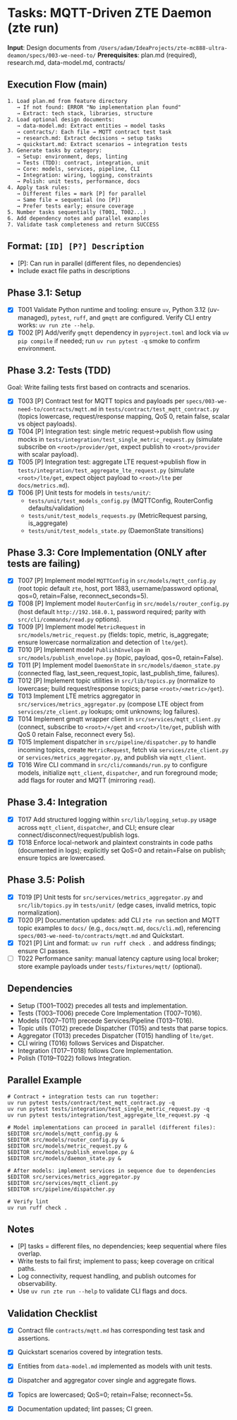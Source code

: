 # Tasks: MQTT-Driven ZTE Daemon (zte run)

**Input**: Design documents from `/Users/adam/IdeaProjects/zte-mc888-ultra-deamon/specs/003-we-need-to/`
**Prerequisites**: plan.md (required), research.md, data-model.md, contracts/

## Execution Flow (main)
```
1. Load plan.md from feature directory
   → If not found: ERROR "No implementation plan found"
   → Extract: tech stack, libraries, structure
2. Load optional design documents:
   → data-model.md: Extract entities → model tasks
   → contracts/: Each file → MQTT contract test task
   → research.md: Extract decisions → setup tasks
   → quickstart.md: Extract scenarios → integration tests
3. Generate tasks by category:
   → Setup: environment, deps, linting
   → Tests (TDD): contract, integration, unit
   → Core: models, services, pipeline, CLI
   → Integration: wiring, logging, constraints
   → Polish: unit tests, performance, docs
4. Apply task rules:
   → Different files = mark [P] for parallel
   → Same file = sequential (no [P])
   → Prefer tests early; ensure coverage
5. Number tasks sequentially (T001, T002...)
6. Add dependency notes and parallel examples
7. Validate task completeness and return SUCCESS
```

## Format: `[ID] [P?] Description`
- [P]: Can run in parallel (different files, no dependencies)
- Include exact file paths in descriptions

## Phase 3.1: Setup
- [X] T001 Validate Python runtime and tooling: ensure `uv`, Python 3.12 (uv-managed), `pytest`, `ruff`, and `gmqtt` are configured. Verify CLI entry works: `uv run zte --help`.
- [X] T002 [P] Add/verify `gmqtt` dependency in `pyproject.toml` and lock via `uv pip compile` if needed; run `uv run pytest -q` smoke to confirm environment.

## Phase 3.2: Tests (TDD)
Goal: Write failing tests first based on contracts and scenarios.
- [X] T003 [P] Contract test for MQTT topics and payloads per `specs/003-we-need-to/contracts/mqtt.md` in `tests/contract/test_mqtt_contract.py` (topics lowercase, request/response mapping, QoS 0, retain false, scalar vs object payloads).
- [X] T004 [P] Integration test: single metric request→publish flow using mocks in `tests/integration/test_single_metric_request.py` (simulate subscribe on `<root>/provider/get`, expect publish to `<root>/provider` with scalar payload).
- [X] T005 [P] Integration test: aggregate LTE request→publish flow in `tests/integration/test_aggregate_lte_request.py` (simulate `<root>/lte/get`, expect object payload to `<root>/lte` per `docs/metrics.md`).
- [X] T006 [P] Unit tests for models in `tests/unit/`:
  - `tests/unit/test_models_config.py` (MQTTConfig, RouterConfig defaults/validation)
  - `tests/unit/test_models_requests.py` (MetricRequest parsing, is_aggregate)
  - `tests/unit/test_models_state.py` (DaemonState transitions)

## Phase 3.3: Core Implementation (ONLY after tests are failing)
- [X] T007 [P] Implement model `MQTTConfig` in `src/models/mqtt_config.py` (root topic default `zte`, host, port 1883, username/password optional, qos=0, retain=False, reconnect_seconds=5).
- [X] T008 [P] Implement model `RouterConfig` in `src/models/router_config.py` (host default `http://192.168.0.1`, password required; parity with `src/cli/commands/read.py` options).
- [X] T009 [P] Implement model `MetricRequest` in `src/models/metric_request.py` (fields: topic, metric, is_aggregate; ensure lowercase normalization and detection of `lte/get`).
- [X] T010 [P] Implement model `PublishEnvelope` in `src/models/publish_envelope.py` (topic, payload, qos=0, retain=False).
- [X] T011 [P] Implement model `DaemonState` in `src/models/daemon_state.py` (connected flag, last_seen_request_topic, last_publish_time, failures).
- [X] T012 [P] Implement topic utilities in `src/lib/topics.py` (normalize to lowercase; build request/response topics; parse `<root>/<metric>/get`).
- [X] T013 Implement LTE metrics aggregator in `src/services/metrics_aggregator.py` (compose LTE object from `services/zte_client.py` lookups; omit unknowns; log failures).
- [X] T014 Implement gmqtt wrapper client in `src/services/mqtt_client.py` (connect, subscribe to `<root>/+/get` and `<root>/lte/get`, publish with QoS 0 retain False, reconnect every 5s).
- [X] T015 Implement dispatcher in `src/pipeline/dispatcher.py` to handle incoming topics, create `MetricRequest`, fetch via `services/zte_client.py` or `services/metrics_aggregator.py`, and publish via `mqtt_client`.
- [X] T016 Wire CLI command in `src/cli/commands/run.py` to configure models, initialize `mqtt_client`, `dispatcher`, and run foreground mode; add flags for router and MQTT (mirroring `read`).

## Phase 3.4: Integration
- [X] T017 Add structured logging within `src/lib/logging_setup.py` usage across `mqtt_client`, `dispatcher`, and CLI; ensure clear connect/disconnect/request/publish logs.
- [X] T018 Enforce local-network and plaintext constraints in code paths (documented in logs); explicitly set QoS=0 and retain=False on publish; ensure topics are lowercased.

## Phase 3.5: Polish
- [X] T019 [P] Unit tests for `src/services/metrics_aggregator.py` and `src/lib/topics.py` in `tests/unit/` (edge cases, invalid metrics, topic normalization).
- [X] T020 [P] Documentation updates: add CLI `zte run` section and MQTT topic examples to `docs/` (e.g., `docs/mqtt.md`, `docs/cli.md`), referencing `specs/003-we-need-to/contracts/mqtt.md` and Quickstart.
- [X] T021 [P] Lint and format: `uv run ruff check .` and address findings; ensure CI passes.
- [ ] T022 Performance sanity: manual latency capture using local broker; store example payloads under `tests/fixtures/mqtt/` (optional).

## Dependencies
- Setup (T001–T002) precedes all tests and implementation.
- Tests (T003–T006) precede Core Implementation (T007–T016).
- Models (T007–T011) precede Services/Pipeline (T013–T016).
- Topic utils (T012) precede Dispatcher (T015) and tests that parse topics.
- Aggregator (T013) precedes Dispatcher (T015) handling of `lte/get`.
- CLI wiring (T016) follows Services and Dispatcher.
- Integration (T017–T018) follows Core Implementation.
- Polish (T019–T022) follows Integration.

## Parallel Example
```
# Contract + integration tests can run together:
uv run pytest tests/contract/test_mqtt_contract.py -q
uv run pytest tests/integration/test_single_metric_request.py -q
uv run pytest tests/integration/test_aggregate_lte_request.py -q

# Model implementations can proceed in parallel (different files):
$EDITOR src/models/mqtt_config.py &
$EDITOR src/models/router_config.py &
$EDITOR src/models/metric_request.py &
$EDITOR src/models/publish_envelope.py &
$EDITOR src/models/daemon_state.py &

# After models: implement services in sequence due to dependencies
$EDITOR src/services/metrics_aggregator.py
$EDITOR src/services/mqtt_client.py
$EDITOR src/pipeline/dispatcher.py

# Verify lint
uv run ruff check .
```

## Notes
- [P] tasks = different files, no dependencies; keep sequential where files overlap.
- Write tests to fail first; implement to pass; keep coverage on critical paths.
- Log connectivity, request handling, and publish outcomes for observability.
- Use `uv run zte run --help` to validate CLI flags and docs.

## Validation Checklist
- [X] Contract file `contracts/mqtt.md` has corresponding test task and assertions.
- [X] Quickstart scenarios covered by integration tests.
- [X] Entities from `data-model.md` implemented as models with unit tests.
- [X] Dispatcher and aggregator cover single and aggregate flows.
- [X] Topics are lowercased; QoS=0; retain=False; reconnect=5s.
- [X] Documentation updated; lint passes; CI green.

